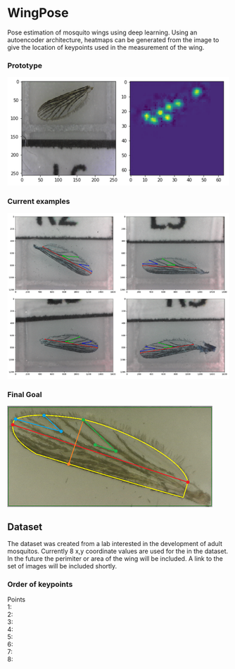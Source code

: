 # WingPose
Pose estimation of mosquito wings using deep learning. Using an autoencoder architecture, heatmaps can be generated from the image to give the location of keypoints used in the measurement of the wing.

### Prototype

![Prototype](images/5prototype_img1.png)

### Current examples

![Examples](images/pose_set2.png)

### Final Goal

![Goal](images/wingpose.png)

## Dataset
The dataset was created from a lab interested in the development of adult mosquitos. Currently 8 x,y coordinate values are used for the in the dataset. In the future the perimiter or area of the wing will be included. A link to the set of images will be included shortly.

### Order of keypoints

Points</br>
1:</br>
2:</br>
3:</br>
4:</br>
5:</br>
6:</br>
7:</br>
8:</br>

